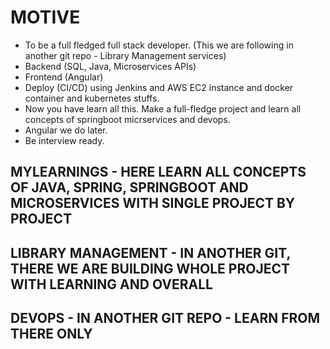 # MOTIVE
* To be a full fledged full stack developer. (This we are following in another git repo - Library Management services)
* Backend (SQL, Java, Microservices APIs)
* Frontend (Angular)
* Deploy (CI/CD) using Jenkins and AWS EC2 instance and docker container and kubernetes stuffs.
* Now you have learn all this. Make a full-fledge project and learn all concepts of springboot micrservices and devops.
* Angular we do later. 
* Be interview ready.



## MYLEARNINGS - HERE LEARN ALL CONCEPTS OF JAVA, SPRING, SPRINGBOOT AND MICROSERVICES WITH SINGLE PROJECT BY PROJECT


## LIBRARY MANAGEMENT - IN ANOTHER GIT, THERE WE ARE BUILDING WHOLE PROJECT WITH LEARNING AND OVERALL


## DEVOPS - IN ANOTHER GIT REPO - LEARN FROM THERE ONLY
